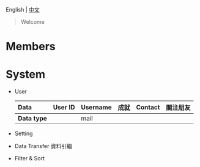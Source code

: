 English | [中文](/)

> Welcome

# Members

# System
- User

  |Data|User ID|Username|成就|Contact|關注朋友|
  |:-|:-|:-|:-|:-|:-|
  |**Data type**||mail|
  
- Setting
- Data Transfer 資料引繼
- Filter & Sort
